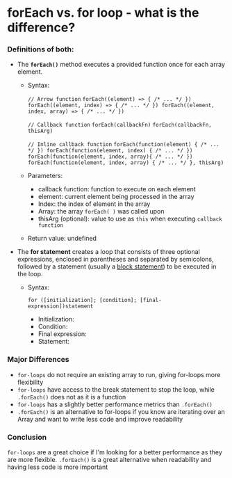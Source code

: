 # forEach vs. for loop - what is the difference?



### Definitions of both:

- The **`forEach()`** method executes a provided function once for each array element.

  - Syntax: 

    `// Arrow function`
    `forEach((element) => { /* ... */ })
    forEach((element, index) => { /* ... */ })
    forEach((element, index, array) => { /* ... */ })`

    `// Callback function`
    `forEach(callbackFn)`
    `forEach(callbackFn, thisArg)`

    `// Inline callback function`
    `forEach(function(element) { /* ... */ })
    forEach(function(element, index) { /* ... */ })
    forEach(function(element, index, array){ /* ... */ })
    forEach(function(element, index, array) { /* ... */ }, thisArg)`

  - Parameters:

    - callback function: function to execute on each element
    - element: current element being processed in the array
    - Index: the index of element in the array
    - Array: the array `forEach( )` was called upon
    - thisArg (optional): value to use as `this` when executing `callback function`

  - Return value: undefined



- The **for statement** creates a loop that consists of three optional expressions, enclosed in parentheses and separated by semicolons, followed by a statement (usually a [block statement](https://developer.mozilla.org/en-US/docs/Web/JavaScript/Reference/Statements/block)) to be executed in the loop.

  

  - Syntax: 

    `for ([initialization]; [condition]; [final-expression])statement`

    - Initialization:
    - Condition:
    - Final expression:
    - Statement: 



### Major Differences 

- `for-loops` do not require an existing array to run, giving for-loops more flexibility
- `for-loops` have access to the break statement to stop the loop, while `.forEach()` does not as it is a function
- `for-loops` has a slightly better performance metrics than `.forEach()`
- `.forEach()` is an alternative to for-loops if you know are iterating over an Array and want to write less code and improve readability



### Conclusion

`for-loops` are a great choice if I'm looking for a better performance as they are more flexible. `.forEach()` is a great alternative when readability and having less code is more important

